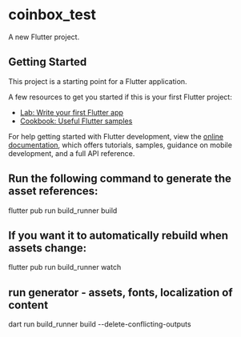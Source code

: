 # coinbox_test

A new Flutter project.

## Getting Started

This project is a starting point for a Flutter application.

A few resources to get you started if this is your first Flutter project:

- [Lab: Write your first Flutter app](https://docs.flutter.dev/get-started/codelab)
- [Cookbook: Useful Flutter samples](https://docs.flutter.dev/cookbook)

For help getting started with Flutter development, view the
[online documentation](https://docs.flutter.dev/), which offers tutorials,
samples, guidance on mobile development, and a full API reference.

## Run the following command to generate the asset references:

flutter pub run build_runner build

## If you want it to automatically rebuild when assets change:

flutter pub run build_runner watch

## run generator - assets, fonts, localization of content

dart run build_runner build --delete-conflicting-outputs
